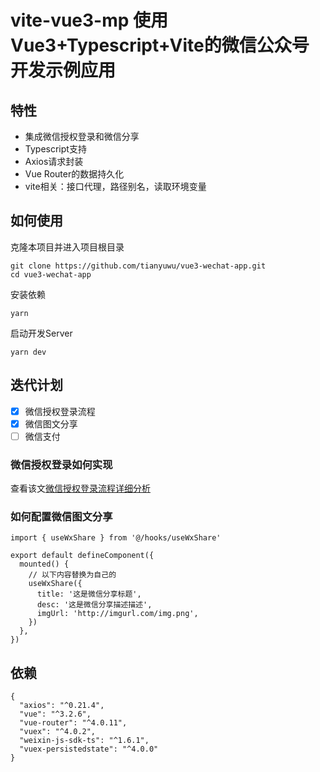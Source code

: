 # vite-vue3-mp 使用Vue3+Typescript+Vite的微信公众号开发示例应用

## 特性
- 集成微信授权登录和微信分享
- Typescript支持
- Axios请求封装
- Vue Router的数据持久化
- vite相关：接口代理，路径别名，读取环境变量

## 如何使用
克隆本项目并进入项目根目录
```
git clone https://github.com/tianyuwu/vue3-wechat-app.git
cd vue3-wechat-app
```
安装依赖
```
yarn
```
启动开发Server
```
yarn dev
```
## 迭代计划

- [x] 微信授权登录流程 
- [x] 微信图文分享
- [ ] 微信支付
### 微信授权登录如何实现

查看该文[微信授权登录流程详细分析](https://segmentfault.com/a/1190000040649617?_ea=162710050)

### 如何配置微信图文分享
```
import { useWxShare } from '@/hooks/useWxShare'

export default defineComponent({
  mounted() {
    // 以下内容替换为自己的
    useWxShare({
      title: '这是微信分享标题',
      desc: '这是微信分享描述描述',
      imgUrl: 'http://imgurl.com/img.png',
    })
  },
})
```

## 依赖
```
{
  "axios": "^0.21.4",
  "vue": "^3.2.6",
  "vue-router": "^4.0.11",
  "vuex": "^4.0.2",
  "weixin-js-sdk-ts": "^1.6.1",
  "vuex-persistedstate": "^4.0.0"
}
```